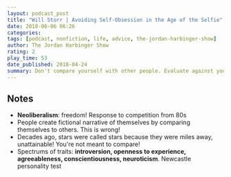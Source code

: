 ```yaml
---
layout: podcast_post
title: "Will Storr | Avoiding Self-Obsession in the Age of the Selfie"
date: 2018-06-06 06:26
categories:
tags: [podcast, nonfiction, life, advice, the-jordan-harbinger-show]
author: The Jordan Harbinger Show
rating: 2
play_time: 53
date_published: 2018-04-24
summary: Don't compare yourself with other people. Evaluate against your own inner barometer.
---
```


## Notes

* **Neoliberalism**: freedom! Response to competition from 80s
* People create fictional narrative of themselves by comparing themselves
  to others. This is wrong!
* Decades ago, stars were called stars because they were miles away, unattainable!
  You're not meant to compare!
* Spectrums of traits: **introversion, openness to experience,
  agreeableness, conscientiousness, neuroticism**. Newcastle personality
  test
